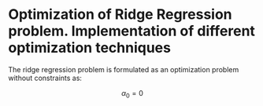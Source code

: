# Optimization of Ridge Regression problem. Implementation of different optimization techniques

The ridge regression problem is formulated as an optimization problem without constraints as:

$$\alpha_{0}=0$$